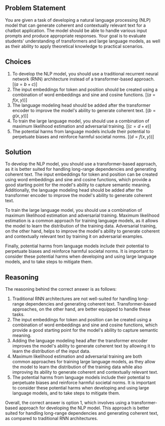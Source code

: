 ## Problem Statement
You are given a task of developing a natural language processing (NLP) model that can generate coherent and contextually relevant text for a chatbot application. The model should be able to handle various input prompts and produce appropriate responses. Your goal is to evaluate students' understanding of transformers and large language models, as well as their ability to apply theoretical knowledge to practical scenarios.

## Choices
1. To develop the NLP model, you should use a traditional recurrent neural network (RNN) architecture instead of a transformer-based approach. [($a = b + c$)]
2. The input embeddings for token and position should be created using a combination of word embeddings and sine and cosine functions. [($a = f(x,y)$)]
3. The language modeling head should be added after the transformer encoder to improve the model's ability to generate coherent text. [($b = g(x,y)$)]
4. To train the large language model, you should use a combination of maximum likelihood estimation and adversarial training. [($c = d + e$)]
5. The potential harms from language models include their potential to perpetuate biases and reinforce harmful societal norms. [($d = f(x,y)$)]

## Solution
To develop the NLP model, you should use a transformer-based approach, as it is better suited for handling long-range dependencies and generating coherent text. The input embeddings for token and position can be created using word embeddings and sine and cosine functions, which provide a good starting point for the model's ability to capture semantic meaning. Additionally, the language modeling head should be added after the transformer encoder to improve the model's ability to generate coherent text.

To train the large language model, you should use a combination of maximum likelihood estimation and adversarial training. Maximum likelihood estimation is a common approach for training language models, as it allows the model to learn the distribution of the training data. Adversarial training, on the other hand, helps to improve the model's ability to generate coherent and contextually relevant text by training it on adversarial examples.

Finally, potential harms from language models include their potential to perpetuate biases and reinforce harmful societal norms. It is important to consider these potential harms when developing and using large language models, and to take steps to mitigate them.

## Reasoning
The reasoning behind the correct answer is as follows:

1. Traditional RNN architectures are not well-suited for handling long-range dependencies and generating coherent text. Transformer-based approaches, on the other hand, are better equipped to handle these tasks.
2. The input embeddings for token and position can be created using a combination of word embeddings and sine and cosine functions, which provide a good starting point for the model's ability to capture semantic meaning.
3. Adding the language modeling head after the transformer encoder improves the model's ability to generate coherent text by allowing it to learn the distribution of the input data.
4. Maximum likelihood estimation and adversarial training are both common approaches for training large language models, as they allow the model to learn the distribution of the training data while also improving its ability to generate coherent and contextually relevant text.
5. The potential harms from language models include their potential to perpetuate biases and reinforce harmful societal norms. It is important to consider these potential harms when developing and using large language models, and to take steps to mitigate them.

Overall, the correct answer is option 1, which involves using a transformer-based approach for developing the NLP model. This approach is better suited for handling long-range dependencies and generating coherent text, as compared to traditional RNN architectures.